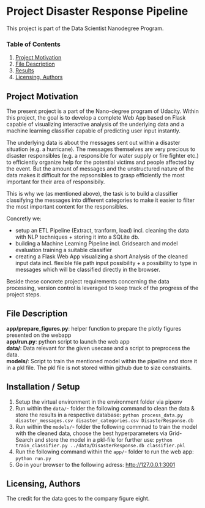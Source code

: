 # Project Disaster Response Pipeline
This project is part of the Data Scientist Nanodegree Program.

### Table of Contents
1. [Project Motivation](#motivation)
2. [File Description](#files)
3. [Results](#results)
4. [Licensing, Authors](#licensing)

## Project Motivation <a name="motivation"></a>

The present project is a part of the Nano-degree program of Udacity. 
Within this project, the goal is to develop a complete Web App based on Flask capable of visualizing interactive analysis of the underlying data and a machine learning classifier capable of predicting user input instantly.

The underlying data is about the messages sent out within a disaster situation (e.g. a hurricane).
The messages themselves are very precious to disaster responsibles (e.g. a responsible for water supply or fire fighter etc.) to efficiently organize help for the potential victims and people affected by the event. But the amount of messages and the unstructured nature of the data makes it difficult for the repsonsibles to grasp efficiently the most important for their area of responsibily. 

This is why we (as mentioned above), the task is to build a classifier classifying the messages into different categories to make it easier to filter the most important content for the responsibles. 

Concretly we:
* setup an ETL Pipeline (Extract, tranform, load) incl. cleaning the data with NLP techniques + storing it into a SQLite db.
* building a Machine Learning Pipeline incl. Gridsearch and model evaluation training a suitable classifier
* creating a Flask Web App visualizing a short Analysis of the cleaned input data incl. flexible file path input possibility + a possibility to type in messages which will be classified directly in the browser.

Beside these concrete project requirements concerning the data processing, version control is leveraged to keep track of the progress of the project steps.

## File Description <a name="files"></a>
**app/prepare_figures.py**: helper function to prepare the plotly figures presented on the webapp</br>
**app/run.py**: python script to launch the web app</br>
**data/**: Data relevant for the given usecase and a script to preprocess the data. </br>
**models/**: Script to train the mentioned model within the pipeline and store it in a pkl file. The pkl file is not stored within github due to size constraints.</br>

## Installation / Setup <a name="results"></a>
1. Setup the virtual environment in the environment folder via pipenv  <br>
2. Run within the `data/`- folder the following command to clean the data & store the results in a respective database:
`python process_data.py disaster_messages.csv disaster_categories.csv DisasterResponse.db`
3. Run within the `models/`- folder the following commnad to train the model with the cleaned data, choose the best hyperparameters via Grid-Search and store the model in a pkl-file for further use: `python train_classifier.py ../data/DisasterResponse.db classifier.pkl`
4. Run the following command within the `app/`- folder to run the web app: `python run.py`
5. Go in your browser to the following adress: http://127.0.0.1:3001

## Licensing, Authors <a name="licensing"></a>
The credit for the data goes to the company figure eight.